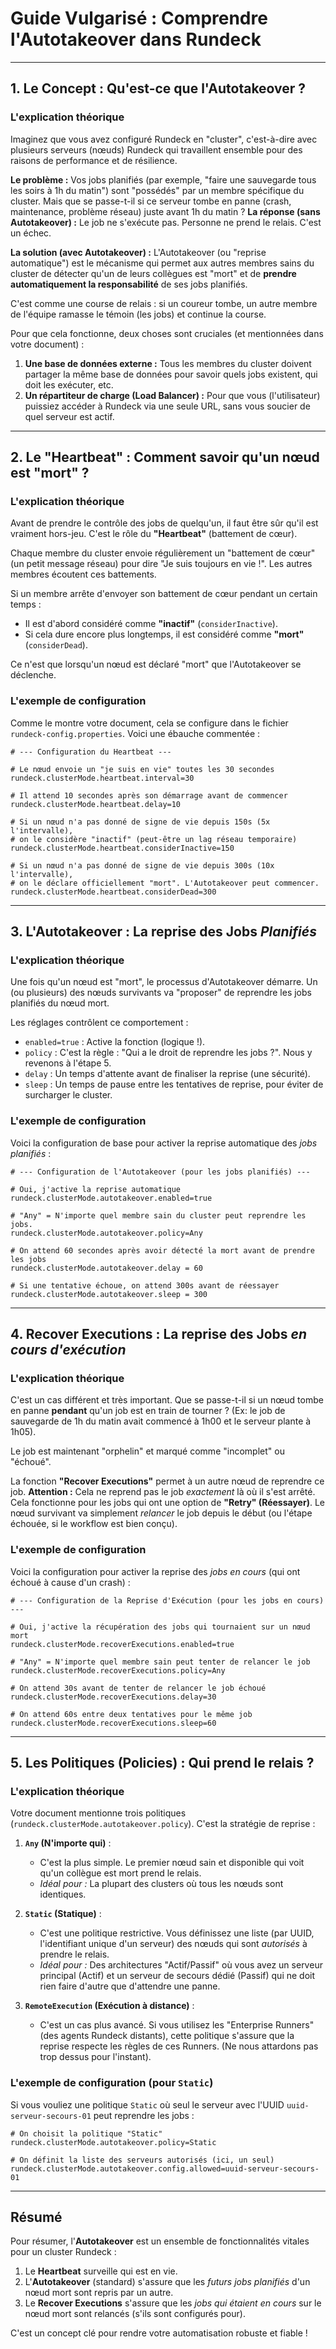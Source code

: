 # Guide Vulgarisé : Comprendre l'Autotakeover dans Rundeck

-----

## 1\. Le Concept : Qu'est-ce que l'Autotakeover ?

### L'explication théorique

Imaginez que vous avez configuré Rundeck en "cluster", c'est-à-dire avec plusieurs serveurs (nœuds) Rundeck qui travaillent ensemble pour des raisons de performance et de résilience.

**Le problème :** Vos jobs planifiés (par exemple, "faire une sauvegarde tous les soirs à 1h du matin") sont "possédés" par un membre spécifique du cluster. Mais que se passe-t-il si ce serveur tombe en panne (crash, maintenance, problème réseau) juste avant 1h du matin ?
**La réponse (sans Autotakeover) :** Le job ne s'exécute pas. Personne ne prend le relais. C'est un échec.

**La solution (avec Autotakeover) :** L'Autotakeover (ou "reprise automatique") est le mécanisme qui permet aux autres membres sains du cluster de détecter qu'un de leurs collègues est "mort" et de **prendre automatiquement la responsabilité** de ses jobs planifiés.

C'est comme une course de relais : si un coureur tombe, un autre membre de l'équipe ramasse le témoin (les jobs) et continue la course.

Pour que cela fonctionne, deux choses sont cruciales (et mentionnées dans votre document) :

1.  **Une base de données externe :** Tous les membres du cluster doivent partager la même base de données pour savoir quels jobs existent, qui doit les exécuter, etc.
2.  **Un répartiteur de charge (Load Balancer) :** Pour que vous (l'utilisateur) puissiez accéder à Rundeck via une seule URL, sans vous soucier de quel serveur est actif.

-----

## 2\. Le "Heartbeat" : Comment savoir qu'un nœud est "mort" ?

### L'explication théorique

Avant de prendre le contrôle des jobs de quelqu'un, il faut être sûr qu'il est vraiment hors-jeu. C'est le rôle du **"Heartbeat"** (battement de cœur).

Chaque membre du cluster envoie régulièrement un "battement de cœur" (un petit message réseau) pour dire "Je suis toujours en vie \!". Les autres membres écoutent ces battements.

Si un membre arrête d'envoyer son battement de cœur pendant un certain temps :

  * Il est d'abord considéré comme **"inactif"** (`considerInactive`).
  * Si cela dure encore plus longtemps, il est considéré comme **"mort"** (`considerDead`).

Ce n'est que lorsqu'un nœud est déclaré "mort" que l'Autotakeover se déclenche.

### L'exemple de configuration

Comme le montre votre document, cela se configure dans le fichier `rundeck-config.properties`. Voici une ébauche commentée :

```properties
# --- Configuration du Heartbeat ---

# Le nœud envoie un "je suis en vie" toutes les 30 secondes
rundeck.clusterMode.heartbeat.interval=30

# Il attend 10 secondes après son démarrage avant de commencer
rundeck.clusterMode.heartbeat.delay=10

# Si un nœud n'a pas donné de signe de vie depuis 150s (5x l'intervalle),
# on le considère "inactif" (peut-être un lag réseau temporaire)
rundeck.clusterMode.heartbeat.considerInactive=150

# Si un nœud n'a pas donné de signe de vie depuis 300s (10x l'intervalle),
# on le déclare officiellement "mort". L'Autotakeover peut commencer.
rundeck.clusterMode.heartbeat.considerDead=300
```

-----

## 3\. L'Autotakeover : La reprise des Jobs *Planifiés*

### L'explication théorique

Une fois qu'un nœud est "mort", le processus d'Autotakeover démarre. Un (ou plusieurs) des nœuds survivants va "proposer" de reprendre les jobs planifiés du nœud mort.

Les réglages contrôlent ce comportement :

  * `enabled=true` : Active la fonction (logique \!).
  * `policy` : C'est la règle : "Qui a le droit de reprendre les jobs ?". Nous y revenons à l'étape 5.
  * `delay` : Un temps d'attente avant de finaliser la reprise (une sécurité).
  * `sleep` : Un temps de pause entre les tentatives de reprise, pour éviter de surcharger le cluster.

### L'exemple de configuration

Voici la configuration de base pour activer la reprise automatique des *jobs planifiés* :

```properties
# --- Configuration de l'Autotakeover (pour les jobs planifiés) ---

# Oui, j'active la reprise automatique
rundeck.clusterMode.autotakeover.enabled=true

# "Any" = N'importe quel membre sain du cluster peut reprendre les jobs.
rundeck.clusterMode.autotakeover.policy=Any

# On attend 60 secondes après avoir détecté la mort avant de prendre les jobs
rundeck.clusterMode.autotakeover.delay = 60

# Si une tentative échoue, on attend 300s avant de réessayer
rundeck.clusterMode.autotakeover.sleep = 300
```

-----

## 4\. Recover Executions : La reprise des Jobs *en cours d'exécution*

### L'explication théorique

C'est un cas différent et très important. Que se passe-t-il si un nœud tombe en panne **pendant** qu'un job est en train de tourner ? (Ex: le job de sauvegarde de 1h du matin avait commencé à 1h00 et le serveur plante à 1h05).

Le job est maintenant "orphelin" et marqué comme "incomplet" ou "échoué".

La fonction **"Recover Executions"** permet à un autre nœud de reprendre ce job.
**Attention :** Cela ne reprend pas le job *exactement* là où il s'est arrêté. Cela fonctionne pour les jobs qui ont une option de **"Retry" (Réessayer)**. Le nœud survivant va simplement *relancer* le job depuis le début (ou l'étape échouée, si le workflow est bien conçu).

### L'exemple de configuration

Voici la configuration pour activer la reprise des *jobs en cours* (qui ont échoué à cause d'un crash) :

```properties
# --- Configuration de la Reprise d'Exécution (pour les jobs en cours) ---

# Oui, j'active la récupération des jobs qui tournaient sur un nœud mort
rundeck.clusterMode.recoverExecutions.enabled=true

# "Any" = N'importe quel membre sain peut tenter de relancer le job
rundeck.clusterMode.recoverExecutions.policy=Any

# On attend 30s avant de tenter de relancer le job échoué
rundeck.clusterMode.recoverExecutions.delay=30

# On attend 60s entre deux tentatives pour le même job
rundeck.clusterMode.recoverExecutions.sleep=60
```

-----

## 5\. Les Politiques (Policies) : Qui prend le relais ?

### L'explication théorique

Votre document mentionne trois politiques (`rundeck.clusterMode.autotakeover.policy`). C'est la stratégie de reprise :

1.  **`Any` (N'importe qui)** :

      * C'est la plus simple. Le premier nœud sain et disponible qui voit qu'un collègue est mort prend le relais.
      * *Idéal pour :* La plupart des clusters où tous les nœuds sont identiques.

2.  **`Static` (Statique)** :

      * C'est une politique restrictive. Vous définissez une liste (par UUID, l'identifiant unique d'un serveur) des nœuds qui sont *autorisés* à prendre le relais.
      * *Idéal pour :* Des architectures "Actif/Passif" où vous avez un serveur principal (Actif) et un serveur de secours dédié (Passif) qui ne doit rien faire d'autre que d'attendre une panne.

3.  **`RemoteExecution` (Exécution à distance)** :

      * C'est un cas plus avancé. Si vous utilisez les "Enterprise Runners" (des agents Rundeck distants), cette politique s'assure que la reprise respecte les règles de ces Runners. (Ne nous attardons pas trop dessus pour l'instant).

### L'exemple de configuration (pour `Static`)

Si vous vouliez une politique `Static` où seul le serveur avec l'UUID `uuid-serveur-secours-01` peut reprendre les jobs :

```properties
# On choisit la politique "Static"
rundeck.clusterMode.autotakeover.policy=Static

# On définit la liste des serveurs autorisés (ici, un seul)
rundeck.clusterMode.autotakeover.config.allowed=uuid-serveur-secours-01
```

-----

## Résumé

Pour résumer, l'**Autotakeover** est un ensemble de fonctionnalités vitales pour un cluster Rundeck :

1.  Le **Heartbeat** surveille qui est en vie.
2.  L'**Autotakeover** (standard) s'assure que les *futurs jobs planifiés* d'un nœud mort sont repris par un autre.
3.  Le **Recover Executions** s'assure que les *jobs qui étaient en cours* sur le nœud mort sont relancés (s'ils sont configurés pour).

C'est un concept clé pour rendre votre automatisation robuste et fiable \!
